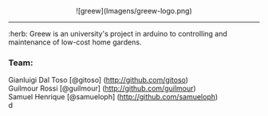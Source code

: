 <center> ![greew](Imagens/greew-logo.png) </center>
<hr>
:herb: Greew is an university's project in arduino to controlling and maintenance of low-cost home gardens.

### Team: <br>
Gianluigi Dal Toso [@gitoso] (http://github.com/gitoso) <br>
Guilmour Rossi [@guilmour] (http://github.com/guilmour) <br>
Samuel Henrique [@samueloph] (http://github.com/samueloph) <br>
 d
